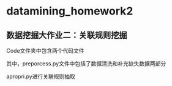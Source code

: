 # datamining_homework2

## 数据挖掘大作业二：关联规则挖掘

Code文件夹中包含两个代码文件

其中，preporcess.py文件中包括了数据清洗和补充缺失数据两部分

apropri.py进行关联规则抽取

